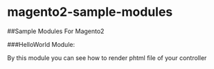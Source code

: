 # magento2-sample-modules

##Sample Modules For Magento2

  ###HelloWorld Module:
  
  By this module you can see how to render  phtml file of your controller
